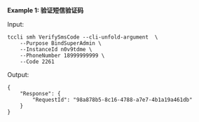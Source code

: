 **Example 1: 验证短信验证码**



Input: 

```
tccli smh VerifySmsCode --cli-unfold-argument  \
    --Purpose BindSuperAdmin \
    --InstanceId n0v9tdme \
    --PhoneNumber 18999999999 \
    --Code 2261
```

Output: 
```
{
    "Response": {
        "RequestId": "98a878b5-8c16-4788-a7e7-4b1a19a461db"
    }
}
```

